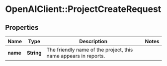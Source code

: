 # OpenAIClient::ProjectCreateRequest

## Properties
Name | Type | Description | Notes
------------ | ------------- | ------------- | -------------
**name** | **String** | The friendly name of the project, this name appears in reports. | 

